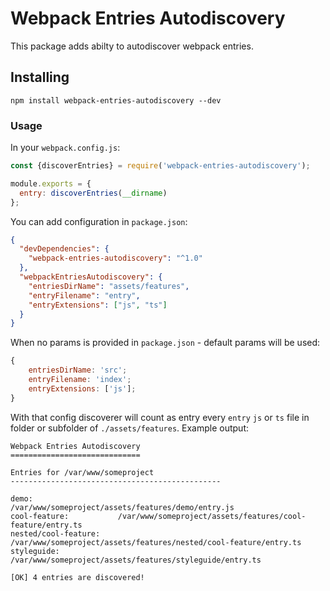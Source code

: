 # Webpack Entries Autodiscovery

This package adds abilty to autodiscover webpack entries.

## Installing
```
npm install webpack-entries-autodiscovery --dev
```

### Usage
In your `webpack.config.js`:
```javascript
const {discoverEntries} = require('webpack-entries-autodiscovery');

module.exports = {
  entry: discoverEntries(__dirname) 
};
```

You can add configuration in `package.json`:
```json
{
  "devDependencies": {
    "webpack-entries-autodiscovery": "^1.0"
  },
  "webpackEntriesAutodiscovery": {
    "entriesDirName": "assets/features", 
    "entryFilename": "entry",
    "entryExtensions": ["js", "ts"]
  }
}
```

When no params is provided in `package.json` - default params will be used:
```javascript
{
    entriesDirName: 'src';
    entryFilename: 'index';
    entryExtensions: ['js'];
}
```

With that config discoverer will count as entry every `entry` `js` or `ts` file 
in folder or subfolder of `./assets/features`. Example output:
```
Webpack Entries Autodiscovery
=============================

Entries for /var/www/someproject
-----------------------------------------------

demo:                   /var/www/someproject/assets/features/demo/entry.js
cool-feature:           /var/www/someproject/assets/features/cool-feature/entry.ts
nested/cool-feature:    /var/www/someproject/assets/features/nested/cool-feature/entry.ts
styleguide:             /var/www/someproject/assets/features/styleguide/entry.ts
                                                                                                                        
[OK] 4 entries are discovered!                                                                                         

```